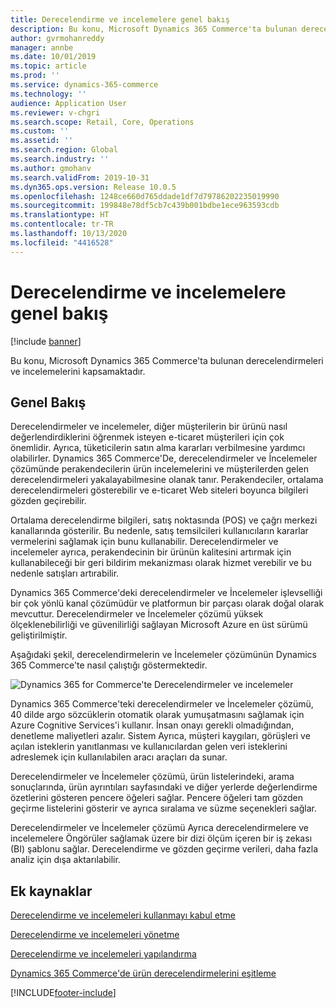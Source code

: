 ```yaml
---
title: Derecelendirme ve incelemelere genel bakış
description: Bu konu, Microsoft Dynamics 365 Commerce'ta bulunan derecelendirmeleri ve incelemelerini kapsamaktadır.
author: gvrmohanreddy
manager: annbe
ms.date: 10/01/2019
ms.topic: article
ms.prod: ''
ms.service: dynamics-365-commerce
ms.technology: ''
audience: Application User
ms.reviewer: v-chgri
ms.search.scope: Retail, Core, Operations
ms.custom: ''
ms.assetid: ''
ms.search.region: Global
ms.search.industry: ''
ms.author: gmohanv
ms.search.validFrom: 2019-10-31
ms.dyn365.ops.version: Release 10.0.5
ms.openlocfilehash: 1248ce660d765ddade1df7d79786202235019990
ms.sourcegitcommit: 199848e78df5cb7c439b001bdbe1ece963593cdb
ms.translationtype: HT
ms.contentlocale: tr-TR
ms.lasthandoff: 10/13/2020
ms.locfileid: "4416528"
---
```

# <a name="ratings-and-reviews-overview"></a>Derecelendirme ve incelemelere genel bakış


[!include [banner](includes/banner.md)]

Bu konu, Microsoft Dynamics 365 Commerce'ta bulunan derecelendirmeleri ve incelemelerini kapsamaktadır.

## <a name="overview"></a>Genel Bakış

Derecelendirmeler ve incelemeler, diğer müşterilerin bir ürünü nasıl değerlendirdiklerini öğrenmek isteyen e-ticaret müşterileri için çok önemlidir. Ayrıca, tüketicilerin satın alma kararları verbilmesine yardımcı olabilirler. Dynamics 365 Commerce'De, derecelendirmeler ve İncelemeler çözümünde perakendecilerin ürün incelemelerini ve müşterilerden gelen derecelendirmeleri yakalayabilmesine olanak tanır. Perakendeciler, ortalama derecelendirmeleri gösterebilir ve e-ticaret Web siteleri boyunca bilgileri gözden geçirebilir.

Ortalama derecelendirme bilgileri, satış noktasında (POS) ve çağrı merkezi kanallarında gösterilir. Bu nedenle, satış temsilcileri kullanıcıların kararlar vermelerini sağlamak için bunu kullanabilir. Derecelendirmeler ve incelemeler ayrıca, perakendecinin bir ürünün kalitesini artırmak için kullanabileceği bir geri bildirim mekanizması olarak hizmet verebilir ve bu nedenle satışları artırabilir.

Dynamics 365 Commerce'deki derecelendirmeler ve İncelemeler işlevselliği bir çok yönlü kanal çözümüdür ve platformun bir parçası olarak doğal olarak mevcuttur. Derecelendirmeler ve İncelemeler çözümü yüksek ölçeklenebilirliği ve güvenilirliği sağlayan Microsoft Azure en üst sürümü geliştirilmiştir.

Aşağıdaki şekil, derecelendirmelerin ve İncelemeler çözümünün Dynamics 365 Commerce'te nasıl çalıştığı göstermektedir.

![Dynamics 365 for Commerce'te Derecelendirmeler ve incelemeler](media/Dynamics-365-Commerce-Ratings-and-Reviews-Overview.jpg)

Dynamics 365 Commerce'teki derecelendirmeler ve İncelemeler çözümü, 40 dilde argo sözcüklerin otomatik olarak yumuşatmasını sağlamak için Azure Cognitive Services'i kullanır. İnsan onayı gerekli olmadığından, denetleme maliyetleri azalır. Sistem Ayrıca, müşteri kaygıları, görüşleri ve açılan isteklerin yanıtlanması ve kullanıcılardan gelen veri isteklerini adreslemek için kullanılabilen aracı araçları da sunar.

Derecelendirmeler ve İncelemeler çözümü, ürün listelerindeki, arama sonuçlarında, ürün ayrıntıları sayfasındaki ve diğer yerlerde değerlendirme özetlerini gösteren pencere öğeleri sağlar. Pencere öğeleri tam gözden geçirme listelerini gösterir ve ayrıca sıralama ve süzme seçenekleri sağlar.

Derecelendirmeler ve İncelemeler çözümü Ayrıca derecelendirmelere ve incelemelere Öngörüler sağlamak üzere bir dizi ölçüm içeren bir iş zekası (BI) şablonu sağlar. Derecelendirme ve gözden geçirme verileri, daha fazla analiz için dışa aktarılabilir.

## <a name="additional-resources"></a>Ek kaynaklar

[Derecelendirme ve incelemeleri kullanmayı kabul etme](opt-in-ratings-reviews.md)

[Derecelendirme ve incelemeleri yönetme](manage-reviews.md)

[Derecelendirme ve incelemeleri yapılandırma](configure-ratings-reviews.md)

[Dynamics 365 Commerce'de ürün derecelendirmelerini eşitleme](sync-product-ratings.md)


[!INCLUDE[footer-include](../includes/footer-banner.md)]